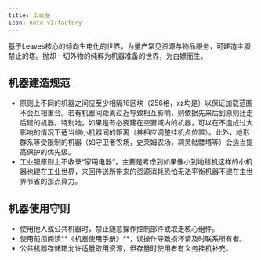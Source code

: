 ```yaml
---
title: 工业服
icon: noto-v1:factory
---
```


基于Leaves核心的倾向生电化的世界，为量产常见资源与物品服务，可建造主服禁止的塔。抛却一切外物的纯粹为机器准备的世界，为白嫖而生。

## **机器建造规范**

- 原则上不同的机器之间应至少相隔16区块（256格，xz均是）以保证加载范围不会互相重合。若有机器间距离过近导致相互影响，则依据先来后到原则迁走后建的机器。特别地，如果是有必要建在空置域内的机器，可以在不造成过大影响的情况下适当缩小机器间的距离（并相应调整挂机点位置）。此外，地形群系等受限制的机器（如守卫者农场，史莱姆农场，凋灵骷髅塔等）会适当提高保护的优先级。
- 工业服原则上不收录“家用电器”，主要是考虑到如果像小到地毯机这样的小机器也建在工业世界，来回传送所带来的资源消耗恐怕无法平衡机器不建在主世界节省的那点算力。

## **机器使用守则**

- 使用他人或公共机器时，禁止随意操作控制部件或取走核心组件。
- 使用前须阅读**《机器使用手册》**，误操作导致损坏请及时联系所有者。
- 公共机器存储箱允许适量取用资源，但存量时使用者有义务挂机补充。
